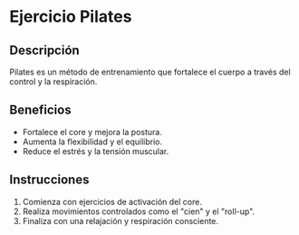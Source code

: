 # Ejercicio Pilates

## Descripción
Pilates es un método de entrenamiento que fortalece el cuerpo a través del control y la respiración.

## Beneficios
- Fortalece el core y mejora la postura.
- Aumenta la flexibilidad y el equilibrio.
- Reduce el estrés y la tensión muscular.

## Instrucciones
1. Comienza con ejercicios de activación del core.
2. Realiza movimientos controlados como el "cien" y el "roll-up".
3. Finaliza con una relajación y respiración consciente.